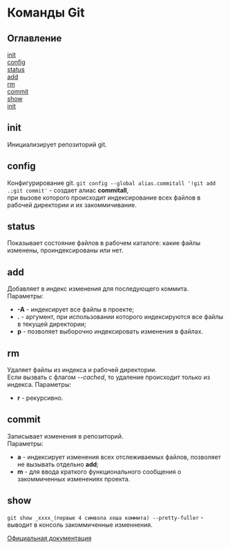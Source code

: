 # Команды Git

## Оглавление
[init](#init)  
[config](#config)  
[status](#status)  
[add](#add)  
[rm](#rm)  
[commit](#commit)  
[show](#show)  
[init](#init)  

## init

Инициализирует репозиторий git.

## config

Конфигурирование git. 
`git config --global alias.commitall '!git add .;git commit'` - создает алиас __commitall__,  
при вызове которого происходит индексирование всех файлов в рабочей директории и их закоммичивание.

## status

Показывает состояние файлов в рабочем каталоге: какие файлы изменены, проиндексированы или нет.

## add

Добавляет в индекс изменения для последующего коммита.  
Параметры:  
- __-A__ - индексирует все файлы в проекте;
- __.__ - аргумент, при использовании которого индексируются все файлы в текущей директории;
- __p__ - позволяет выборочно индексировать изменения в файлах.

## rm
Удаляет файлы из индекса и рабочей директории.  
Если вызвать с флагом _--cached_, то удаление происходит только из индекса.
Параметры:  
- __r__ - рекурсивно.

## commit
Записывает изменения в репозиторий.  
Параметры:  
- __a__ - индексирует изменения всех отслеживаемых файлов, позволяет не вызывать отдельно __add__; 
- __m__ - для ввода краткого функционального сообщения о закоммиченных изменениях проекта.

## show

`git show _xxxx_(первые 4 символа хеша коммита) --pretty-fuller` - выводит в консоль закоммиченные изменнения.

[Официальная документация](https://git-scm.com/)